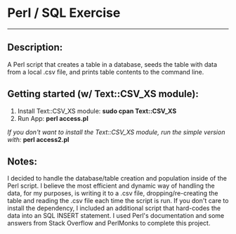 # Perl / SQL Exercise
---------------------------------------------------
## Description:
A Perl script that creates a table in a database, seeds the table with data from a local .csv file, and prints table contents to the command line.

## Getting started (w/ Text::CSV_XS module):
1. Install Text::CSV_XS module: **sudo cpan Text::CSV_XS**
2. Run App: **perl access.pl**

_If you don't want to install the Text::CSV_XS module, run the simple version with:_ **perl access2.pl**

## Notes:
I decided to handle the database/table creation and population inside of the Perl script. I believe the most efficient and dynamic way of handling the data, for my purposes, is writing it to a .csv file, dropping/re-creating the table and reading the .csv file each time the script is run. If you don't care to install the dependency, I included an additional script that hard-codes the data into an SQL INSERT statement. I used Perl's documentation and some answers from Stack Overflow and PerlMonks to complete this project.
